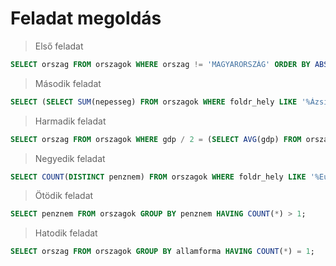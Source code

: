 # Feladat megoldás

> Első feladat
```sql
SELECT orszag FROM orszagok WHERE orszag != 'MAGYARORSZÁG' ORDER BY ABS(terulet - (SELECT terulet FROM orszagok WHERE orszag = 'MAGYARORSZÁG')) ASC LIMIT 1;
```

> Második feladat
```sql
SELECT (SELECT SUM(nepesseg) FROM orszagok WHERE foldr_hely LIKE '%Ázsia%') / SUM(nepesseg) * 100 FROM orszagok;
```

> Harmadik feladat
```sql
SELECT orszag FROM orszagok WHERE gdp / 2 = (SELECT AVG(gdp) FROM orszagok);
```

> Negyedik feladat
```sql
SELECT COUNT(DISTINCT penznem) FROM orszagok WHERE foldr_hely LIKE '%Európa%' AND penznem NOT LIKE 'euró';
```

> Ötödik feladat
```sql
SELECT penznem FROM orszagok GROUP BY penznem HAVING COUNT(*) > 1;
```

> Hatodik feladat
```sql
SELECT orszag FROM orszagok GROUP BY allamforma HAVING COUNT(*) = 1;
```